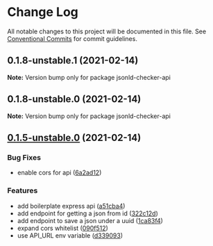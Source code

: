 # Change Log

All notable changes to this project will be documented in this file.
See [Conventional Commits](https://conventionalcommits.org) for commit guidelines.

## 0.1.8-unstable.1 (2021-02-14)

**Note:** Version bump only for package jsonld-checker-api





## 0.1.8-unstable.0 (2021-02-14)

**Note:** Version bump only for package jsonld-checker-api





## [0.1.5-unstable.0](https://github.com/gjgd/jsonld-checker/compare/v0.1.4...v0.1.5-unstable.0) (2021-02-14)


### Bug Fixes

* enable cors for api ([6a2ad12](https://github.com/gjgd/jsonld-checker/commit/6a2ad121ff6f7593ad2d71a6334b1c08f166439c))


### Features

* add boilerplate express api ([a51cba4](https://github.com/gjgd/jsonld-checker/commit/a51cba4e7936ae73ed159edd22f71a8e8489bd91))
* add endpoint for getting a json from id ([322c12d](https://github.com/gjgd/jsonld-checker/commit/322c12d33908a0dd5df7cfbb7270f46e3adcb860))
* add endpoint to save a json under a uuid ([1ca83f4](https://github.com/gjgd/jsonld-checker/commit/1ca83f4e772142886dbc768699fc762674367b50))
* expand cors whitelist ([090f512](https://github.com/gjgd/jsonld-checker/commit/090f512c8f6060efa126c931f2ae2cb7e77dc4f0))
* use API_URL env variable ([d339093](https://github.com/gjgd/jsonld-checker/commit/d3390938d21e10d394988fe363b85b8f7aac5aac))
